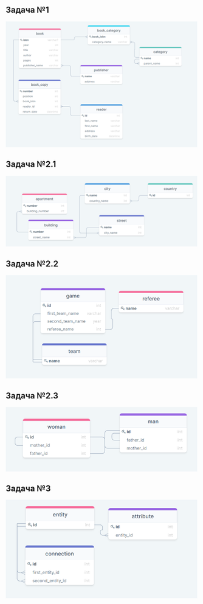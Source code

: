 ## Задача №1
 ![](task1.png)
 
 ## Задача №2.1
 ![](task2.1.png)
 
  ## Задача №2.2
 ![](task2.2.png)
 
  ## Задача №2.3
 ![](task2.3.png)
 
  ## Задача №3
 ![](task3.png)
